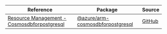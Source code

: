 | Reference | Package | Source |
|---|---|---|
|[Resource Management - Cosmosdbforpostgresql](arm-cosmosdbforpostgresql-readme.md)|[@azure/arm-cosmosdbforpostgresql](https://www.npmjs.com/package/@azure/arm-cosmosdbforpostgresql)|[GitHub](https://github.com/Azure/azure-sdk-for-js/blob/main/sdk/cosmosforpostgresql/arm-cosmosdbforpostgresql)|
